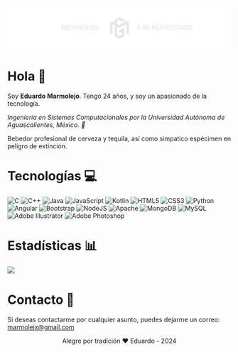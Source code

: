 <p align="center">
  <img src="/images/banner-02.png" alt="Banner Benvenida" height="100">
</p>


# Hola 🍕

Soy **Eduardo Marmolejo**. Tengo 24 años, y soy un apasionado de la tecnología.

_Ingeniería en Sistemas Computacionales por la Universidad Autónoma de Aguascalientes, México. 🎒_ 

Bebedor profesional de cerveza y tequila, así como simpatico espécimen en peligro de extinción.

# Tecnologías 💻
![C](https://img.shields.io/badge/c-%2300599C.svg?style=for-the-badge&logo=c&logoColor=white) ![C++](https://img.shields.io/badge/c++-%2300599C.svg?style=for-the-badge&logo=c%2B%2B&logoColor=white) ![Java](https://img.shields.io/badge/java-%23ED8B00.svg?style=for-the-badge&logo=openjdk&logoColor=white) ![JavaScript](https://img.shields.io/badge/javascript-%23323330.svg?style=for-the-badge&logo=javascript&logoColor=%23F7DF1E) ![Kotlin](https://img.shields.io/badge/kotlin-%237F52FF.svg?style=for-the-badge&logo=kotlin&logoColor=white) ![HTML5](https://img.shields.io/badge/html5-%23E34F26.svg?style=for-the-badge&logo=html5&logoColor=white) ![CSS3](https://img.shields.io/badge/css3-%231572B6.svg?style=for-the-badge&logo=css3&logoColor=white) ![Python](https://img.shields.io/badge/python-3670A0?style=for-the-badge&logo=python&logoColor=ffdd54) ![Angular](https://img.shields.io/badge/angular-%23DD0031.svg?style=for-the-badge&logo=angular&logoColor=white) ![Bootstrap](https://img.shields.io/badge/bootstrap-%238511FA.svg?style=for-the-badge&logo=bootstrap&logoColor=white) ![NodeJS](https://img.shields.io/badge/node.js-6DA55F?style=for-the-badge&logo=node.js&logoColor=white) ![Apache](https://img.shields.io/badge/apache-%23D42029.svg?style=for-the-badge&logo=apache&logoColor=white) ![MongoDB](https://img.shields.io/badge/MongoDB-%234ea94b.svg?style=for-the-badge&logo=mongodb&logoColor=white) ![MySQL](https://img.shields.io/badge/mysql-%2300000f.svg?style=for-the-badge&logo=mysql&logoColor=white) ![Adobe Illustrator](https://img.shields.io/badge/adobe%20illustrator-%23FF9A00.svg?style=for-the-badge&logo=adobe%20illustrator&logoColor=white) ![Adobe Photoshop](https://img.shields.io/badge/adobe%20photoshop-%2331A8FF.svg?style=for-the-badge&logo=adobe%20photoshop&logoColor=white)

# Estadísticas 📊
![](https://github-readme-stats.vercel.app/api/top-langs/?username=marmolejox&theme=dark&hide_border=false&include_all_commits=false&count_private=false&layout=compact)



# Contacto 📱

Si deseas contactarme por cualquier asunto, puedes dejarme un correo:
[marmolejx@gmail.com](mailto:marmolejx@gmail.com)

<p align="center">
  <span>Alegre por tradición ❤ Eduardo - 2024<span>
</p>
